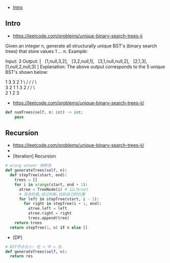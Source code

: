 - [Intro](#intro)

## Intro

- https://leetcode.com/problems/unique-binary-search-trees-ii

Given an integer n, generate all structurally unique BST's (binary search trees) that store values 1 ... n.
Example:

Input: 3
Output:
[
  [1,null,3,2],
  [3,2,null,1],
  [3,1,null,null,2],
  [2,1,3],
  [1,null,2,null,3]
]
Explanation:
The above output corresponds to the 5 unique BST's shown below:

   1         3     3      2      1
    \       /     /      / \      \
     3     2     1      1   3      2
    /     /       \                 \
   2     1         2                 3



- https://leetcode.com/problems/unique-binary-search-trees-ii/


```py
def numTrees(self, n: int) -> int:
    pass
```


## Recursion
- https://leetcode.com/problems/unique-binary-search-trees-ii/
- 
- [Iteration] Recursion

```py
# wrong answer 待修改
def generateTrees(self, n):
  def stepTree(start, end):
    trees = []
    for i in xrange(start, end + 1):
      atree = TreeNode(i) # 以i为root
      # 其余的值,经过判断,找到自己的位置
      for left in stepTree(start, i - 1):
        for right in stepTree(i + 1, end):
          atree.left = left
          atree.right = right
          trees.append(tree)
    return trees
  return stepTree(1, n) if n else []
```

- [DP]


```py
# BST节点大小: 左 < 中 < 右
def generateTrees(self, n):
  return res
```


